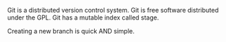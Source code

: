 Git is a distributed version control system.
Git is free software distributed under the GPL.
Git has a mutable index called stage.
 
Creating a new branch is quick AND simple.
